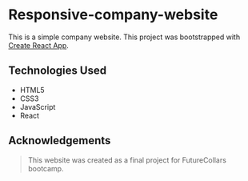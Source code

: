 # Responsive-company-website

This is a simple company website. This project was bootstrapped with [Create React App](https://github.com/facebook/create-react-app).

## Technologies Used

- HTML5
- CSS3
- JavaScript
- React

## Acknowledgements

> This website was created as a final project for FutureCollars bootcamp.

